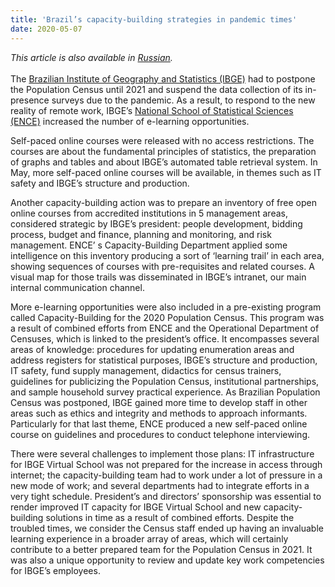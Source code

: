 ```yaml
---
title: 'Brazil’s capacity-building strategies in pandemic times'
date: 2020-05-07
---
```


_This article is also available in
[Russian](/brazil-capacity-building-strategies-RU.pdf)._<br/><br/> The
[Brazilian Institute of Geography and Statistics (IBGE)](https://www.ibge.gov.br/en/home-eng.html)
had to postpone the Population Census until 2021 and suspend the data collection
of its in-presence surveys due to the pandemic. As a result, to respond to the
new reality of remote work, IBGE’s
[National School of Statistical Sciences (ENCE)](http://www.ence.ibge.gov.br/)
increased the number of e-learning opportunities.

Self-paced online courses were released with no access restrictions. The courses
are about the fundamental principles of statistics, the preparation of graphs
and tables and about IBGE’s automated table retrieval system. In May, more
self-paced online courses will be available, in themes such as IT safety and
IBGE’s structure and production.

Another capacity-building action was to prepare an inventory of free open online
courses from accredited institutions in 5 management areas, considered strategic
by IBGE’s president: people development, bidding process, budget and finance,
planning and monitoring, and risk management. ENCE’ s Capacity-Building
Department applied some intelligence on this inventory producing a sort of
‘learning trail’ in each area, showing sequences of courses with pre-requisites
and related courses. A visual map for those trails was disseminated in IBGE’s
intranet, our main internal communication channel.

More e-learning opportunities were also included in a pre-existing program
called Capacity-Building for the 2020 Population Census. This program was a
result of combined efforts from ENCE and the Operational Department of Censuses,
which is linked to the president’s office. It encompasses several areas of
knowledge: procedures for updating enumeration areas and address registers for
statistical purposes, IBGE’s structure and production, IT safety, fund supply
management, didactics for census trainers, guidelines for publicizing the
Population Census, institutional partnerships, and sample household survey
practical experience. As Brazilian Population Census was postponed, IBGE gained
more time to develop staff in other areas such as ethics and integrity and
methods to approach informants. Particularly for that last theme, ENCE produced
a new self-paced online course on guidelines and procedures to conduct telephone
interviewing.

There were several challenges to implement those plans: IT infrastructure for
IBGE Virtual School was not prepared for the increase in access through
internet; the capacity-building team had to work under a lot of pressure in a
new mode of work; and several departments had to integrate efforts in a very
tight schedule. President’s and directors’ sponsorship was essential to render
improved IT capacity for IBGE Virtual School and new capacity-building solutions
in time as a result of combined efforts. Despite the troubled times, we consider
the Census staff ended up having an invaluable learning experience in a broader
array of areas, which will certainly contribute to a better prepared team for
the Population Census in 2021. It was also a unique opportunity to review and
update key work competencies for IBGE’s employees.
